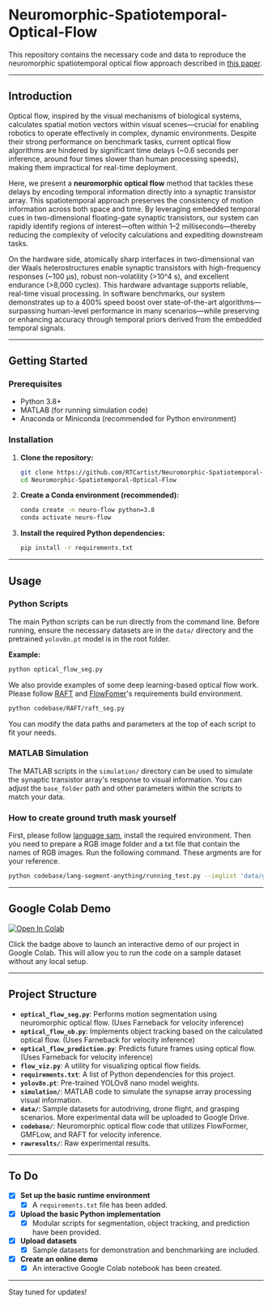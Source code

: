 # Neuromorphic-Spatiotemporal-Optical-Flow

This repository contains the necessary code and data to reproduce the neuromorphic spatiotemporal optical flow approach described in [this paper](https://arxiv.org/abs/2409.15345).

---

## Introduction

Optical flow, inspired by the visual mechanisms of biological systems, calculates spatial motion vectors within visual scenes—crucial for enabling robotics to operate effectively in complex, dynamic environments. Despite their strong performance on benchmark tasks, current optical flow algorithms are hindered by significant time delays (~0.6 seconds per inference, around four times slower than human processing speeds), making them impractical for real-time deployment.

Here, we present a **neuromorphic optical flow** method that tackles these delays by encoding temporal information directly into a synaptic transistor array. This spatiotemporal approach preserves the consistency of motion information across both space and time. By leveraging embedded temporal cues in two-dimensional floating-gate synaptic transistors, our system can rapidly identify regions of interest—often within 1–2 milliseconds—thereby reducing the complexity of velocity calculations and expediting downstream tasks.

On the hardware side, atomically sharp interfaces in two-dimensional van der Waals heterostructures enable synaptic transistors with high-frequency responses (~100 μs), robust non-volatility (>10^4 s), and excellent endurance (>8,000 cycles). This hardware advantage supports reliable, real-time visual processing. In software benchmarks, our system demonstrates up to a 400% speed boost over state-of-the-art algorithms—surpassing human-level performance in many scenarios—while preserving or enhancing accuracy through temporal priors derived from the embedded temporal signals.

---

## Getting Started

### Prerequisites

- Python 3.8+
- MATLAB (for running simulation code)
- Anaconda or Miniconda (recommended for Python environment)

### Installation

1.  **Clone the repository:**
    ```bash
    git clone https://github.com/RTCartist/Neuromorphic-Spatiotemporal-Optical-Flow.git
    cd Neuromorphic-Spatiotemporal-Optical-Flow
    ```

2.  **Create a Conda environment (recommended):**
    ```bash
    conda create -n neuro-flow python=3.8
    conda activate neuro-flow
    ```

3.  **Install the required Python dependencies:**
    ```bash
    pip install -r requirements.txt
    ```

---

## Usage

### Python Scripts

The main Python scripts can be run directly from the command line. Before running, ensure the necessary datasets are in the `data/` directory and the pretrained `yolov8n.pt` model is in the root folder.

**Example:**
```bash
python optical_flow_seg.py
```

We also provide examples of some deep learning-based optical flow work. Please follow [RAFT](https://github.com/princeton-vl/RAFT) and [FlowFomer](https://github.com/drinkingcoder/FlowFormer-Official)'s requirements build environment. 
```bash
python codebase/RAFT/raft_seg.py
```
You can modify the data paths and parameters at the top of each script to fit your needs.

### MATLAB Simulation

The MATLAB scripts in the `simulation/` directory can be used to simulate the synaptic transistor array's response to visual information. You can adjust the `base_folder` path and other parameters within the scripts to match your data.

### How to create ground truth mask yourself
First, please follow [language sam](https://github.com/luca-medeiros/lang-segment-anything), install the required environment. Then you need to prepare a RGB image folder and a txt file that contain the names of RGB images. Run the following command. These argments are for your reference.
```bash
python codebase/lang-segment-anything/running_test.py --imglist 'data/grasp/imgs.txt' --rgbpath 'data/grasp/RGB' --savepath 'outputpath' --text_prompt 'pliers'
```

---

## Google Colab Demo

[![Open In Colab](https://colab.research.google.com/assets/colab-badge.svg)](https://colab.research.google.com/github/RTCartist/Neuromorphic-Spatiotemporal-Optical-Flow/blob/main/demo.ipynb)

Click the badge above to launch an interactive demo of our project in Google Colab. This will allow you to run the code on a sample dataset without any local setup.

---

## Project Structure

-   **`optical_flow_seg.py`**: Performs motion segmentation using neuromorphic optical flow. (Uses Farneback for velocity inference)
-   **`optical_flow_ob.py`**: Implements object tracking based on the calculated optical flow. (Uses Farneback for velocity inference)
-   **`optical_flow_prediction.py`**: Predicts future frames using optical flow. (Uses Farneback for velocity inference)
-   **`flow_viz.py`**: A utility for visualizing optical flow fields.
-   **`requirements.txt`**: A list of Python dependencies for this project.
-   **`yolov8n.pt`**: Pre-trained YOLOv8 nano model weights.
-   **`simulation/`**: MATLAB code to simulate the synapse array processing visual information.
-   **`data/`**: Sample datasets for autodriving, drone flight, and grasping scenarios. More experimental data will be uploaded to Google Drive.
-   **`codebase/`**: Neuromorphic optical flow code that utilizes FlowFormer, GMFLow, and RAFT for velocity inference.
-   **`rawresults/`**: Raw experimental results.

---

## To Do

-   [x] **Set up the basic runtime environment**
    -   [x] A `requirements.txt` file has been added.
-   [x] **Upload the basic Python implementation**
    -   [x] Modular scripts for segmentation, object tracking, and prediction have been provided.
-   [x] **Upload datasets**
    -   [x] Sample datasets for demonstration and benchmarking are included.
-   [x] **Create an online demo**
    -   [x] An interactive Google Colab notebook has been created.

---

Stay tuned for updates!
